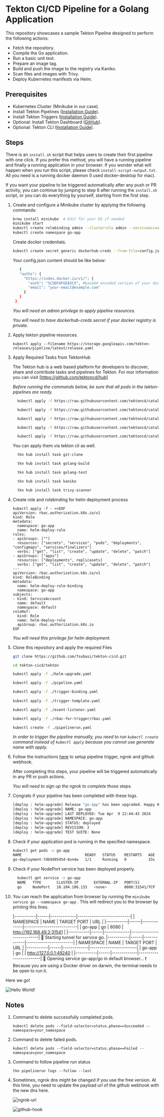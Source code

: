 # Tekton CI/CD Pipeline for a Golang Application

This repository showcases a sample Tekton Pipeline designed to perform the following actions:

- Fetch the repository.
- Compile the Go application.
- Run a basic unit test.
- Prepare an image tag.
- Build and push the image to the registry via Kaniko.
- Scan files and images with Trivy.
- Deploy Kubernetes manifests via Helm.

## Prerequisites

- Kubernetes Cluster (Minikube in our case).
- Install Tekton Pipelines ([Installation Guide](https://tekton.dev/docs/installation/pipelines/#installation)).
- Install Tekton Triggers ([Installation Guide](https://tekton.dev/docs/installation/triggers/#installation)).
- Optional: Install Tekton Dashboard ([GitHub](https://github.com/tektoncd/dashboard)).
- Optional: Tekton CLI ([Installation Guide](https://tekton.dev/docs/cli/#installation)).

## Steps

There is an `install.sh` script that helps users to create their first pipeline with one click. If you prefer this method, you will have a running pipeline and finally a running application in your browser. If you wonder what will happen when you run this script, please check `install-script-output.txt`. All you need is a running docker daemon (I used docker-desktop for mac).

If you want your pipeline to be triggered automatically after any push or PR activity, you can continue by jumping to step 6 after running the `install.sh` script, or you can do everything by yourself, starting from the first step.

1. Create and configure a Minikube cluster by applying the following commands:

   ```bash
   brew install minikube  # Edit for your OS if needed
   minikube start
   kubectl create rolebinding admin --clusterrole admin --serviceaccount default:default
   kubectl create namespace go-app
   ```
   Create docker credentials.

   ```bash
   kubectl create secret generic dockerhub-creds --from-file=config.json=/<path-to-your-config.json>
   ```
   Your config.json content should be like below:

   ```bash
      {
      "auths": {
        "https://index.docker.io/v1/": {
          "auth": "SCSDFAFGEASCX", #base64 encoded version of your docker_username:password
          "email": "your-email@example.com"
        }
      }
    }
   ```  

    *You will need an admin privilege to apply pipeline resources.*

    *You will need to have dockerhub-creds secret if your docker registry is private.*

2. Apply tekton pipeline resources.
   
    ```
    kubectl apply --filename https://storage.googleapis.com/tekton-releases/pipeline/latest/release.yaml
    ```

3. Apply Required Tasks from TektonHub
  
   The Tekton hub is a web based platform for developers to discover, share and contribute tasks and pipelines for Tekton. For mor information you can visit [https://github.com/tektoncd/hub]

   *Before running the commands below, be sure that all pods in the tekton-pipelines are ready.*

    ```bash    
      kubectl apply -f https://raw.githubusercontent.com/tektoncd/catalog/main/task/git-clone/0.4/git-clone.yaml

      kubectl apply -f https://raw.githubusercontent.com/tektoncd/catalog/main/task/trivy-scanner/0.2/trivy-scanner.yaml

      kubectl apply -f https://raw.githubusercontent.com/tektoncd/catalog/main/task/kaniko/0.4/kaniko.yaml

      kubectl apply -f https://raw.githubusercontent.com/tektoncd/catalog/main/task/golang-build/0.3/golang-build.yaml

      kubectl apply -f https://raw.githubusercontent.com/tektoncd/catalog/main/task/golang-test/0.2/golang-test.yaml
    ```  

    You can apply them via tekton cli as well.

    ```bash 
      tkn hub install task git-clone

      tkn hub install task golang-build

      tkn hub install task golang-test

      tkn hub install task kaniko

      tkn hub install task trivy-scanner
    ```  
  
4. Create role and rolebinding for helm deployment process

    ```
    kubectl apply -f - <<EOF
    apiVersion: rbac.authorization.k8s.io/v1
    kind: Role
    metadata:
      namespace: go-app
      name: helm-deploy-role
    rules:
    - apiGroups: [""]
      resources: ["secrets", "services", "pods", "deployments", "configmaps", "services/finalizers"]
      verbs: ["get", "list", "create", "update", "delete", "patch"]
    - apiGroups: ["apps"]
      resources: ["deployments", replicasets]
      verbs: ["get", "list", "create", "update", "delete", "patch"]
    ---
    apiVersion: rbac.authorization.k8s.io/v1
    kind: RoleBinding
    metadata:
      name: helm-deploy-role-binding
      namespace: go-app
    subjects:
    - kind: ServiceAccount
      name: default
      namespace: default
    roleRef:
      kind: Role
      name: helm-deploy-role
      apiGroup: rbac.authorization.k8s.io
    EOF
    ```

    *You will need this privilege for helm deployment.*

5. Clone this repository and apply the required Files
  
    ```bash
    git clone https://github.com/fsubasi/tekton-cicd.git

    cd tekton-cicd/tekton

    kubectl apply -f ./helm-upgrade.yaml

    kubectl apply -f ./pipeline.yaml

    kubectl apply -f ./trigger-binding.yaml
  
    kubectl apply -f ./trigger-template.yaml

    kubectl apply -f ./event-listener.yaml

    kubectl apply -f ./rbac-for-trigger/rbac.yaml

    kubectl create -f ./pipelinerun.yaml
    ```

    *In order to trigger the pipeline manually, you need to run `kubectl create` command instead of `kubectl apply` because you cannot use generate name with apply.*

6. Follow the instructions [here](https://dev.to/leandronsp/tekton-ci-part-iii-listen-to-github-events-1h3i) to setup pipeline trigger, ngrok and github webhook.

   After completing this steps, your pipeline will be triggered automatically in any PR or push actions.

   *You will need to sign up the ngrok to complete those steps.*

7. Congrats if your pipeline has been completed with these logs.

    ```bash
    [deploy : helm-upgrade] Release "go-app" has been upgraded. Happy Helming!
    [deploy : helm-upgrade] NAME: go-app
    [deploy : helm-upgrade] LAST DEPLOYED: Tue Apr  9 22:44:43 2024
    [deploy : helm-upgrade] NAMESPACE: go-app
    [deploy : helm-upgrade] STATUS: deployed
    [deploy : helm-upgrade] REVISION: 2
    [deploy : helm-upgrade] TEST SUITE: None
    ```
8. Check if your application pod is running in the specified namespace.
  
    ```bash
    kubectl get pods -n go-app
    NAME                             READY   STATUS    RESTARTS   AGE
    go-deployment-7db9d9545d-8vn4w   1/1     Running   0          33s
    ```
9. Check if your NodePort service has been deployed properly.

    ```bash
      kubectl get service -n go-app
      NAME   TYPE       CLUSTER-IP       EXTERNAL-IP   PORT(S)          AGE
      go     NodePort   10.104.106.133   <none>        8080:31541/TCP   49m  
    ```
10. You can reach the application from browser by running the `minikube service go --namespace go-app` . This will redirect you to the browser by printing this lines.

    |-----------|------|-------------|---------------------------|
    | NAMESPACE | NAME | TARGET PORT |            URL            |
    |-----------|------|-------------|---------------------------|
    | go-app    | go   |        8080 | http://192.168.49.2:31541 |
    |-----------|------|-------------|---------------------------|
    🏃  Starting tunnel for service go.
    |-----------|------|-------------|------------------------|
    | NAMESPACE | NAME | TARGET PORT |          URL           |
    |-----------|------|-------------|------------------------|
    | go-app    | go   |             | http://127.0.0.1:49240 |
    |-----------|------|-------------|------------------------|
    🎉  Opening service go-app/go in default browser...
    ❗  Because you are using a Docker driver on darwin, the terminal needs to be open to run it.


  Here we go!


  ![Hello World!](/images/image.png)

## Notes

1. Command to delete successfully completed pods.

    `kubectl delete pods --field-selector=status.phase==Succeeded --namespace=your_namespace`

2. Command to delete failed pods.

    `kubectl delete pods --field-selector=status.phase==Failed --namespace=your_namespace`

3. Command to follow pipeline run status

    `tkn pipelinerun logs --follow --last`

4. Sometimes, ngrok dns might be changed if you use the free version. At this time, you need to update the payload url of the github webhook with the new dns here.
   

    ![ngrok-url](/images/image-1.png)


    ![github-hook](images/image-2.png)

